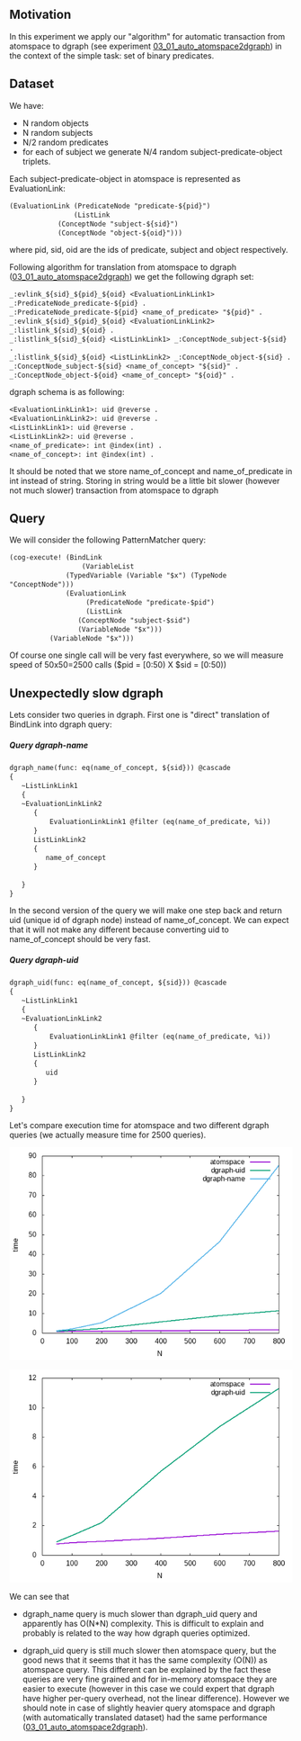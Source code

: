﻿## Motivation 

In this experiment we apply our "algorithm" for automatic transaction
from atomspace to dgraph (see experiment [03_01_auto_atomspace2dgraph](../03_01_auto_atomspace2dgraph)) in the context of the simple task: set of
binary predicates. 

## Dataset

We have:
- N random objects
- N random subjects
- N/2 random predicates
- for each of subject we generate N/4 random subject-predicate-object
triplets.


Each subject-predicate-object in atomspace is represented as
EvaluationLink:

```schema
(EvaluationLink (PredicateNode "predicate-${pid}") 
                (ListLink 
		    (ConceptNode "subject-${sid}") 
		    (ConceptNode "object-${oid}")))
```
where pid, sid, oid are the ids of predicate, subject and object respectively. 

Following algorithm for translation from atomspace to dgraph
([03_01_auto_atomspace2dgraph](../03_01_auto_atomspace2dgraph)) we get
the following dgraph set:


```
_:evlink_${sid}_${pid}_${oid} <EvaluationLinkLink1> _:PredicateNode_predicate-${pid} .
_:PredicateNode_predicate-${pid} <name_of_predicate> "${pid}" .
_:evlink_${sid}_${pid}_${oid} <EvaluationLinkLink2> _:listlink_${sid}_${oid} .
_:listlink_${sid}_${oid} <ListLinkLink1> _:ConceptNode_subject-${sid} .
_:listlink_${sid}_${oid} <ListLinkLink2> _:ConceptNode_object-${sid} .
_:ConceptNode_subject-${sid} <name_of_concept> "${sid}" .
_:ConceptNode_object-${oid} <name_of_concept> "${oid}" .
```

dgraph schema is as following:
```
<EvaluationLinkLink1>: uid @reverse .
<EvaluationLinkLink2>: uid @reverse .
<ListLinkLink1>: uid @reverse .
<ListLinkLink2>: uid @reverse .
<name_of_predicate>: int @index(int) .
<name_of_concept>: int @index(int) .
```

It should be noted that we store name_of_concept and name_of_predicate
in int instead of string. Storing in string would be a little bit
slower (however not much slower)
transaction from atomspace to dgraph

## Query

We will consider the following PatternMatcher query:

```schema
(cog-execute! (BindLink 
                  (VariableList  
		      (TypedVariable (Variable "$x") (TypeNode "ConceptNode")))
	          (EvaluationLink
	               (PredicateNode "predicate-$pid")
		           (ListLink
			     (ConceptNode "subject-$sid")
			     (VariableNode "$x")))
		  (VariableNode "$x")))	   
```

Of course one single call will be very fast everywhere, so we will
measure speed of 50x50=2500 calls ($pid = [0:50) X $sid = [0:50))

## Unexpectedly slow dgraph

Lets consider two queries in dgraph.  First one is "direct"
translation of BindLink into dgraph query:

##### Query dgraph-name
```
dgraph_name(func: eq(name_of_concept, ${sid})) @cascade 
{  
   ~ListLinkLink1
   {
   ~EvaluationLinkLink2
      {
          EvaluationLinkLink1 @filter (eq(name_of_predicate, %i))
      }
      ListLinkLink2
      {
         name_of_concept
      }

   }
}

```

In the second version of the query we will make one step back and
return uid (unique id of dgraph node) instead of name_of_concept. We
can expect that it will not make any different because converting uid
to name_of_concept should be very fast.


##### Query dgraph-uid
```
dgraph_uid(func: eq(name_of_concept, ${sid})) @cascade 
{  
   ~ListLinkLink1
   {
   ~EvaluationLinkLink2
      {
          EvaluationLinkLink1 @filter (eq(name_of_predicate, %i))
      }
      ListLinkLink2
      {
         uid
      }

   }
}

```

Let's compare execution time for atomspace and two different dgraph
queries (we actually measure time for 2500 queries). 

![atomspace dgraph-name dgraph-uid](time_check/rez_atomspace_dgraph_p7_dgraph.png)

![atomspace dgraph-name](time_check/rez_atomspace_dgraph_p7.png)

We can see that
- dgraph_name query is much slower than dgraph_uid query and
apparently has O(N*N) complexity. This is difficult to explain and
probably is related to the way how dgraph queries optimized.

- dgraph_uid query is still much slower then atomspace query, but the
good news that it seems that it has the same complexity (O(N)) as atomspace
query.  This different can be explained by the fact these queries are
very fine grained and for in-memory atomspace they are easier to
execute (however in this case we could expert that dgraph have higher per-query overhead, not the linear difference). However we should note in case of slightly heavier query
atomspace and dgraph (with automatically translated dataset) had the same performance
([03_01_auto_atomspace2dgraph](../03_01_auto_atomspace2dgraph/)).


